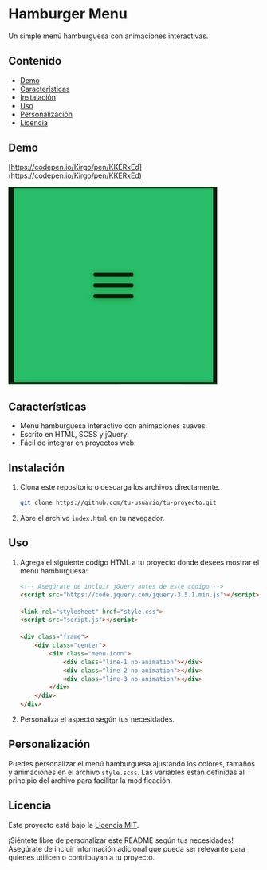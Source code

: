 
# Hamburger Menu

Un simple menú hamburguesa con animaciones interactivas.

## Contenido

- [Demo](#demo)
- [Características](#características)
- [Instalación](#instalación)
- [Uso](#uso)
- [Personalización](#personalización)
- [Licencia](#licencia)

## Demo

[https://codepen.io/Kirgo/pen/KKERxEd](https://codepen.io/Kirgo/pen/KKERxEd)

![IMG](CAPTURA_MENU_HAMBURGERSA.png) <!-- Sustituye con un enlace o imagen de tu demo si tienes uno -->

## Características

- Menú hamburguesa interactivo con animaciones suaves.
- Escrito en HTML, SCSS y jQuery.
- Fácil de integrar en proyectos web.

## Instalación

1. Clona este repositorio o descarga los archivos directamente.

   ```bash
   git clone https://github.com/tu-usuario/tu-proyecto.git
   ```

2. Abre el archivo `index.html` en tu navegador.

## Uso

1. Agrega el siguiente código HTML a tu proyecto donde desees mostrar el menú hamburguesa:

   ```html
   <!-- Asegúrate de incluir jQuery antes de este código -->
   <script src="https://code.jquery.com/jquery-3.5.1.min.js"></script>

   <link rel="stylesheet" href="style.css">
   <script src="script.js"></script>

   <div class="frame">
       <div class="center">
           <div class="menu-icon">
               <div class="line-1 no-animation"></div>
               <div class="line-2 no-animation"></div>
               <div class="line-3 no-animation"></div>
           </div>
       </div>
   </div>
   ```

2. Personaliza el aspecto según tus necesidades.

## Personalización

Puedes personalizar el menú hamburguesa ajustando los colores, tamaños y animaciones en el archivo `style.scss`. Las variables están definidas al principio del archivo para facilitar la modificación.

## Licencia

Este proyecto está bajo la [Licencia MIT](LICENSE).

¡Siéntete libre de personalizar este README según tus necesidades! Asegúrate de incluir información adicional que pueda ser relevante para quienes utilicen o contribuyan a tu proyecto.
